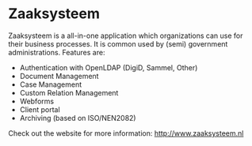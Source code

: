 Zaaksysteem
===========

Zaaksysteem is a all-in-one application which organizations can use for their business processes. 
It is common used by (semi) government administrations. Features are:

- Authentication with OpenLDAP (DigiD, Sammel, Other)
- Document Management
- Case Management
- Custom Relation Management
- Webforms
- Client portal
- Archiving (based on ISO/NEN2082)

Check out the website for more information: http://www.zaaksysteem.nl